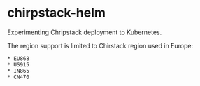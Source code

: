 # chirpstack-helm
Experimenting Chripstack deployment to Kubernetes.

The region support is limited to Chirstack region used in Europe:

    * EU868 
    * US915 
    * IN865 
    * CN470 
